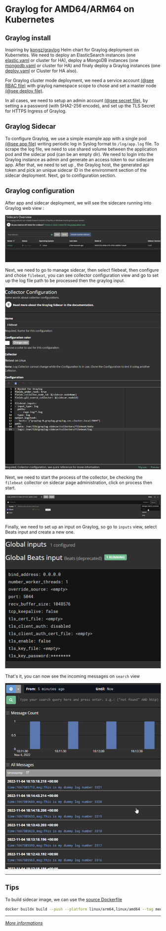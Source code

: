 
# Graylog for AMD64/ARM64 on Kubernetes

## Graylog install
Inspiring by [kongz/graylog](kongz/graylog) Helm chart for Graylog deployment on Kubernetes. We need to deploy an ElasticSearch instances (one [elastic.yaml](elastic.yaml) or cluster for HA), deploy a MongoDB instances (one [mongodb.yaml](mongodb.yaml) or cluster for HA) and finaly deploy a Graylog instances (one [deploy.yaml](deploy.yaml) or Cluster for HA also).


For Graylog cluster mode deployment, we need a service account [(@see RBAC file)](rbac.yaml) with graylog namespace scope to chose and set a master node [(@see deploy file)](deploy.yaml).


In all cases, we need to setup an admin account [(@see secret file)](secret.yaml.dist), by setting a a password (with SHA2-256 encode), and set up the TLS Secret for HTTPS Ingress of Graylog.

## Graylog Sidecar
To configure Graylog, we use a simple example app with a single pod [(@see app file)](app/app.yaml.dist) writing periodic log in Syslog format to `/log/app.log` file. To scrape the log file, we need to use shared volume between the application pod and the sidecar pod (can be an empty dir). We need to login into the Graylog instance as admin and generate an access token to our sidecare app. After that, we need to set up , the Graylog host, the generated api token and pick an unique sidecar ID in the environment section of the sidecar deployment. Next, go to configuration section.

## Graylog configuration
After app and sidecar deployment, we will see the sidecare running into Graylog web view :

<img src="img/sidecar.png">


Next, we need to go to manage sidecar, then select filebeat, then configure and chose `filebeat`, you can see collector configuration view and go to set up the log file path to be processed then the graylog input.

<img src="img/collector.png">

Next, we need to start the process of the collector, be checking the `filebeat` collector on sidecar page administration, click on process then start.

<img src="img/start-collector.png">

Finally, we need to set up an input on Graylog, so go to `inputs` view, select Beats input and create a new one.

<img src="img/input.png">


That's it, you can now see the incoming messages on `search` view

<img src="img/search.png">

---
## Tips
To build sidecar image, we can use the [source Dockerfile](sidecar/Dockerfile)  
```bash
docker buildx build --push --platform linux/arm64,linux/amd64 --tag medinvention/graylog-sidecar-filebeat:1.2.0 . -f Dockerfile 
```

---- 

[*More informations*](https://blog.medinvention.dev)